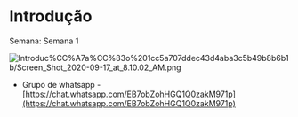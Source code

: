 # Introdução

Semana: Semana 1

![Introduc%CC%A7a%CC%83o%201cc5a707ddec43d4aba3c5b49b8b6b1b/Screen_Shot_2020-09-17_at_8.10.02_AM.png](Introduc%CC%A7a%CC%83o%201cc5a707ddec43d4aba3c5b49b8b6b1b/Screen_Shot_2020-09-17_at_8.10.02_AM.png)

  - Grupo de whatsapp - [https://chat.whatsapp.com/EB7obZohHGQ1Q0zakM971p](https://chat.whatsapp.com/EB7obZohHGQ1Q0zakM971p)